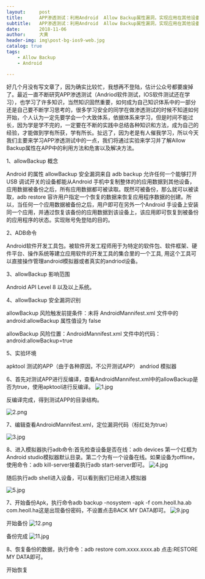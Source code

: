 ```yaml
---
layout:     post
title:      APP渗透测试：利用Android  Allow Backup属性漏洞，实现应用在其他设备免密码登陆。
subtitle:   APP渗透测试：利用Android  Allow Backup属性漏洞，实现应用在其他设备免密码登陆。
date:       2018-11-06
author:     大黄
header-img: img\post-bg-ios9-web.jpg
catalog: true
tags:
    - Allow Backup
    - Android 

---
```

好几个月没有写文章了，因为确实比较忙，我想再不登陆，估计公众号都要废掉了。最近一直不断研究APP渗透测试（Andriod软件测试，IOS软件测试还在学习），也学习了许多知识，当然知识固然重要，如何成为自己知识体系中的一部分还是自己要不断学习思考的，很多学习安全的同学在做渗透测试的时候不知道如何开始，个人认为一定先要学会一个大致体系，依据体系来学习，但是时间不能过长，因为学是学不完的，一定要在不断的实践中总结各种知识和方法，成为自己的经验，才能做到学有所获，学有所长。扯远了，因为老是有人催我学习，所以今天我们主要来学习APP渗透测试中的一点，我们将通过实验来学习并了解Allow Backup属性在APP中的利用方法和危害以及解决方法。

1、allowBackup  概念

Android 的属性 allowBackup 安全漏洞来自 adb backup 允许任何一个能够打开 USB 调试开关的设备都能从Android 手机中复制整体的的应用数据到其他设备，应用数据被备份之后，所有应用数据都可被读取。既然可被备份，那么就可以被读取，adb restore 容许用户指定一个恢复的数据来恢复应用程序数据的创建。所以，当任何一个应用数据被备份之后，用户即可在另外一个Android 手设备上安装同一个应用，并通过恢复该备份的应用数据到该设备上，该应用即可恢复到被备份的应用程序的状态。实现账号免登陆的目的。

2、ADB命令

Android软件开发工具包。被软件开发工程师用于为特定的软件包、软件框架、硬件平台、操作系统等建立应用软件的开发工具的集合里的一个工具, 用这个工具可以直接操作管理android模拟器或者真实的andriod设备。

3、allowBackup 影响范围

Android API Level 8 以及以上系统。

4、allowBackup 安全漏洞识别

allowBackup 风险触发前提条件：未将 AndroidMannifest.xml 文件中的 android:allowBackup 属性值设为 false 

allowBackup 风险位置：AndroidMannifest.xml 文件中的代码：android:allowBackup=true

5、实验环境

apktool 
测试的APP（由于各种原因，不公开测试APP）
andriod 模拟器

6、首先对测试APP进行反编译，查看AndroidMannifest.xml中的allowBackup是否为true，使用apktool进行反编译。
![1.jpg](https://github.com/huangqiuhao/huangqiuhao.github.io/blob/master/img/1.jpg?raw=true)

反编译完成，得到测试APP的目录结构。

![2.png](https://github.com/huangqiuhao/huangqiuhao.github.io/blob/master/img/2.png?raw=true)

7、编辑查看AndroidMannifest.xml，定位漏洞代码（标红处为true）

![3.jpg](https://github.com/huangqiuhao/huangqiuhao.github.io/blob/master/img/3.jpg?raw=true)

8、进入模拟器执行adb命令:首先检查设备是否在线：adb devices  第一个红框为Android studio模拟器默认目录。第二个为有一个设备在线。如果设备为offline，使用命令：adb  kill-server接着执行adb  start-server即可。
![4.jpg](https://github.com/huangqiuhao/huangqiuhao.github.io/blob/master/img/4.jpg?raw=true)

随后执行adb  shell进入设备，可以看到我们已经进入模拟器

![5.jpg](https://github.com/huangqiuhao/huangqiuhao.github.io/blob/master/img/5.jpg?raw=true)

7、开始备份Apk，执行命令adb backup -nosystem -apk -f com.heoll.ha.ab com.heoll.ha这是出现备份密码，不设置点击BACK MY  DATA即可。
![9.jpg](https://github.com/huangqiuhao/huangqiuhao.github.io/blob/master/img/9.jpg?raw=true)

开始备份
![12.png](https://github.com/huangqiuhao/huangqiuhao.github.io/blob/master/img/12.png?raw=true)

备份完成
![11.jpg](https://github.com/huangqiuhao/huangqiuhao.github.io/blob/master/img/11.jpg?raw=true)

8、恢复备份的数据，执行命令：adb  restore  com.xxxx.xxxx.ab  点击:RESTORE  MY DATA即可。



开始恢复









